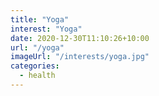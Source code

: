 ```yaml
---
title: "Yoga"
interest: "Yoga"
date: 2020-12-30T11:10:26+10:00
url: "/yoga"
imageUrl: "/interests/yoga.jpg"
categories:
  - health
---
```

